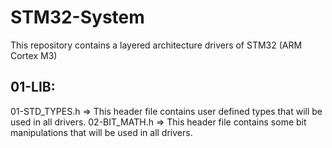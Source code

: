 # STM32-System
This repository contains a layered architecture drivers of STM32 (ARM Cortex M3) 

## 01-LIB:
01-STD_TYPES.h => This header file contains user defined types that will be used in all drivers.
02-BIT_MATH.h  => This header file contains some bit manipulations that will be used in all drivers.

